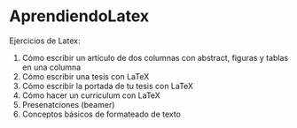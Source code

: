 # AprendiendoLatex  
  
Ejercicios de Latex:  
  
1. Cómo escribir un artículo de dos columnas con abstract, figuras y tablas en una columna  
2. Cómo escribir una tesis con LaTeX  
3. Cómo escribir la portada de tu tesis con LaTeX  
4. Cómo hacer un curriculum con LaTeX  
5. Presenatciones (beamer) 
6. Conceptos básicos de formateado de texto  


